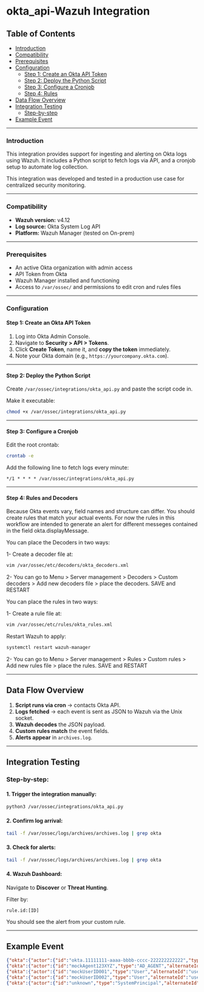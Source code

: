 # okta_api-Wazuh Integration

## Table of Contents

* [Introduction](#introduction)
* [Compatibility](#compatibility)
* [Prerequisites](#prerequisites)
* [Configuration](#configuration)
  * [Step 1: Create an Okta API Token](#step-1-create-an-okta-api-token)
  * [Step 2: Deploy the Python Script](#step-2-deploy-the-python-script)
  * [Step 3: Configure a Cronjob](#step-3-configure-a-cronjob)
  * [Step 4: Rules](#step-4-rules)
* [Data Flow Overview](#data-flow-overview)
* [Integration Testing](#integration-testing)
  * [Step-by-step](#step-by-step)
* [Example Event](#example-event)
  
---

### Introduction

This integration provides support for ingesting and alerting on Okta logs using Wazuh. It includes a Python script to fetch logs via API, and a cronjob setup to automate log collection.

This integration was developed and tested in a production use case for centralized security monitoring.

---

### Compatibility

* **Wazuh version:** v4.12
* **Log source:** Okta System Log API
* **Platform:** Wazuh Manager (tested on On-prem)

---

### Prerequisites

* An active Okta organization with admin access
* API Token from Okta
* Wazuh Manager installed and functioning
* Access to `/var/ossec/` and permissions to edit cron and rules files

---

### Configuration

#### Step 1: Create an Okta API Token

1. Log into Okta Admin Console.
2. Navigate to **Security > API > Tokens**.
3. Click **Create Token**, name it, and **copy the token** immediately.
4. Note your Okta domain (e.g., `https://yourcompany.okta.com`).

---

#### Step 2: Deploy the Python Script

Create `/var/ossec/integrations/okta_api.py` and paste the script code in.

Make it executable:

```bash
chmod +x /var/ossec/integrations/okta_api.py
```

---

#### Step 3: Configure a Cronjob

Edit the root crontab:

```bash
crontab -e
```

Add the following line to fetch logs every minute:

```cron
*/1 * * * * /var/ossec/integrations/okta_api.py
```

---

#### Step 4: Rules and Decoders

Because Okta events vary, field names and structure can differ. You should create rules that match your actual events. For now the rules in this workflow are intended to generate an alert for different messeges contained in the field okta.displayMessage.

You can place the Decoders in two ways:

1- Create a decoder file at:

```bash
vim /var/ossec/etc/decoders/okta_decoders.xml
```

2- You can go to Menu > Server management > Decoders > Custom decoders > Add new decoders file > place the decoders. 
SAVE and RESTART

You can place the rules in two ways:

1- Create a rule file at:

```bash
vim /var/ossec/etc/rules/okta_rules.xml
```
Restart Wazuh to apply:

```bash
systemctl restart wazuh-manager
```

2- You can go to Menu > Server management > Rules > Custom rules > Add new rules file > place the rules. 
SAVE and RESTART

---

## Data Flow Overview

1. **Script runs via cron** → contacts Okta API.
2. **Logs fetched** → each event is sent as JSON to Wazuh via the Unix socket.
3. **Wazuh decodes** the JSON payload.
4. **Custom rules match** the event fields.
5. **Alerts appear** in `archives.log`.

---

## Integration Testing

### Step-by-step:

#### 1. Trigger the integration manually:

```bash
python3 /var/ossec/integrations/okta_api.py
```

#### 2. Confirm log arrival:

```bash
tail -f /var/ossec/logs/archives/archives.log | grep okta
```

#### 3. Check for alerts:

```bash
tail -f /var/ossec/logs/archives/archives.log | grep okta
```

#### 4. Wazuh Dashboard:

Navigate to **Discover** or **Threat Hunting**.

Filter by:

```
rule.id:[ID]
```

You should see the alert from your custom rule.

---

## Example Event

```json
{"okta":{"actor":{"id":"okta.11111111-aaaa-bbbb-cccc-222222222222","type":"PublicClientApp","alternateId":"app123abc456","displayName":"Okta Dashboard"},"client":{"userAgent":{"rawUserAgent":"Mozilla/5.0 (Mockintosh; Intel Mock OS X 10_15_7) AppleWebKit/537.36 (KHTML, like Gecko) Chrome/100.0.0.0 Safari/537.36","os":"Mock OS 15.3.0","browser":"CHROME"},"device":"Computer","ipAddress":"10.10.10.10","geographicalContext":{"city":"Mockville","state":"Mock State","country":"Mockland"}},"authenticationContext":{"authenticationStep":0,"rootSessionId":"sess-12345-mock"},"displayMessage":"OIDC id token is granted","eventType":"app.oauth2.token.grant.id_token","outcome":{"result":"SUCCESS"},"published":"2025-08-14T18:32:36.845Z","severity":"INFO","uuid":"uuid-1111-2222-3333-4444"}}
{"okta":{"actor":{"id":"mockAgent123XYZ","type":"AD_AGENT","alternateId":"mockAltID456","displayName":"Active Directory Agent"},"client":{"userAgent":{"rawUserAgent":"Okta AD Agent/9.99.0 (Mock Windows NT 10.0.0000.0; .NET CLR 4.0.30319.42000; 64-bit OS; 64-bit Process)","os":"Windows 10 Mock","browser":"UNKNOWN"},"device":"Computer","ipAddress":"192.168.50.25","geographicalContext":{"city":"Mocktown","state":"Mockshire","country":"Mockland"}},"authenticationContext":{"authenticationStep":0,"rootSessionId":"sess-67890-mock"},"displayMessage":"Perform LDAP read by AD agent","eventType":"system.agent.ad.read_ldap","outcome":{"result":"SUCCESS"},"published":"2025-08-14T18:28:04.761Z","severity":"INFO","uuid":"uuid-2222-3333-4444-5555"}}
{"okta":{"actor":{"id":"mockUserID001","type":"User","alternateId":"user1@mockmail.com","displayName":"Mock User"},"client":{"userAgent":{"rawUserAgent":"Mozilla/5.0 (MockPhone; CPU Mock OS 19_0 like Mock OS X) AppleWebKit/605.1.15 (KHTML, like Gecko) Version/26.0 Mobile/15E148 Safari/604.1","os":"Mock OS (Phone)","browser":"SAFARI"},"device":"Mobile","ipAddress":"172.16.5.50","geographicalContext":{"city":"Faketon","state":"Testshire","country":"Mockland"}},"authenticationContext":{"authenticationProvider":"FACTOR_PROVIDER","credentialType":"OTP","rootSessionId":"sess-abcde-mock"},"displayMessage":"Authentication of user via MFA","eventType":"user.authentication.auth_via_mfa","outcome":{"result":"FAILURE","reason":"INVALID_CREDENTIALS"},"published":"2025-07-15T18:14:01.653Z","severity":"INFO","uuid":"uuid-3333-4444-5555-6666"}}
{"okta":{"actor":{"id":"mockUserID002","type":"User","alternateId":"user2@mockmail.com","displayName":"Demo User"},"client":{"userAgent":{"rawUserAgent":"Mozilla/5.0 (MockPhone; CPU Mock OS 19_0 like Mock OS X) AppleWebKit/605.1.15 (KHTML, like Gecko) Version/26.0 Mobile/15E148 Safari/604.1","os":"Mock OS (Phone)","browser":"SAFARI"},"device":"Mobile","ipAddress":"172.16.5.51","geographicalContext":{"city":"Testopolis","state":"Mockshire","country":"Mockland"}},"authenticationContext":{"authenticationStep":0,"rootSessionId":"sess-fghij-mock"},"displayMessage":"Evaluation of sign-on policy","eventType":"policy.evaluate_sign_on","outcome":{"result":"CHALLENGE","reason":"Sign-on policy evaluation resulted in CHALLENGE"},"published":"2025-07-15T15:47:29.473Z","severity":"INFO","uuid":"uuid-4444-5555-6666-7777"}}
{"okta":{"actor":{"id":"unknown","type":"SystemPrincipal","alternateId":"system@mock.okta.com","displayName":"Okta System"},"client":{"userAgent":null,"ipAddress":null},"authenticationContext":{"authenticationStep":0,"rootSessionId":"sess-klmno-mock"},"displayMessage":"Email delivery","eventType":"system.email.delivery","outcome":{"result":"SUCCESS","reason":"delivered"},"published":"2025-07-15T15:48:06.402Z","severity":"INFO","uuid":"uuid-5555-6666-7777-8888","target":[{"id":"user3@mockmail.com","type":"email","displayName":"user3@mockmail.com"}]}}
```

